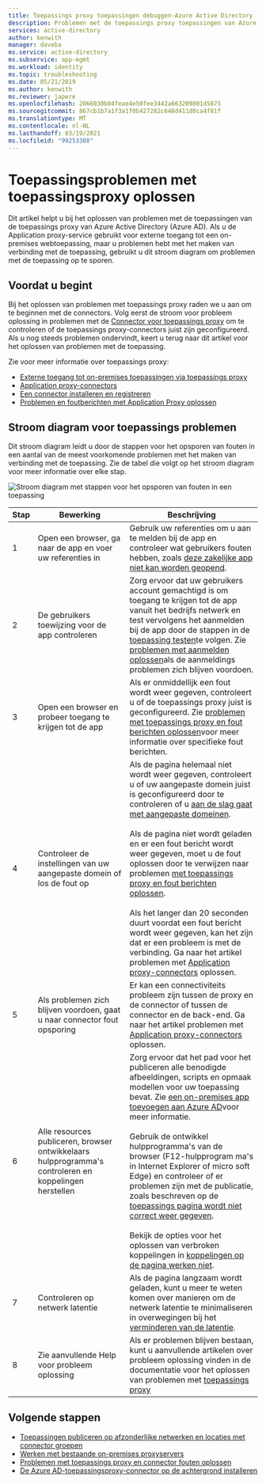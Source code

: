 ```yaml
---
title: Toepassings proxy toepassingen debuggen-Azure Active Directory | Microsoft Docs
description: Problemen met de toepassings proxy toepassingen van Azure Active Directory (Azure AD) oplossen.
services: active-directory
author: kenwith
manager: daveba
ms.service: active-directory
ms.subservice: app-mgmt
ms.workload: identity
ms.topic: troubleshooting
ms.date: 05/21/2019
ms.author: kenwith
ms.reviewer: japere
ms.openlocfilehash: 2066030b04feae4e50fee3442a663209801d5875
ms.sourcegitcommit: 867cb1b7a1f3a1f0b427282c648d411d0ca4f81f
ms.translationtype: MT
ms.contentlocale: nl-NL
ms.lasthandoff: 03/19/2021
ms.locfileid: "99253388"
---
```

# <a name="debug-application-proxy-application-issues"></a>Toepassingsproblemen met toepassingsproxy oplossen 

Dit artikel helpt u bij het oplossen van problemen met de toepassingen van de toepassings proxy van Azure Active Directory (Azure AD). Als u de Application proxy-service gebruikt voor externe toegang tot een on-premises webtoepassing, maar u problemen hebt met het maken van verbinding met de toepassing, gebruikt u dit stroom diagram om problemen met de toepassing op te sporen. 

## <a name="before-you-begin"></a>Voordat u begint

Bij het oplossen van problemen met toepassings proxy raden we u aan om te beginnen met de connectors. Volg eerst de stroom voor probleem oplossing in problemen met de [Connector voor toepassings proxy](application-proxy-debug-connectors.md) om te controleren of de toepassings proxy-connectors juist zijn geconfigureerd. Als u nog steeds problemen ondervindt, keert u terug naar dit artikel voor het oplossen van problemen met de toepassing.  

Zie voor meer informatie over toepassings proxy:

- [Externe toegang tot on-premises toepassingen via toepassings proxy](application-proxy.md)
- [Application proxy-connectors](application-proxy-connectors.md)
- [Een connector installeren en registreren](application-proxy-add-on-premises-application.md)
- [Problemen en foutberichten met Application Proxy oplossen](application-proxy-troubleshoot.md)

## <a name="flowchart-for-application-issues"></a>Stroom diagram voor toepassings problemen

Dit stroom diagram leidt u door de stappen voor het opsporen van fouten in een aantal van de meest voorkomende problemen met het maken van verbinding met de toepassing. Zie de tabel die volgt op het stroom diagram voor meer informatie over elke stap.

![Stroom diagram met stappen voor het opsporen van fouten in een toepassing](media/application-proxy-debug-apps/application-proxy-apps-debugging-flowchart.png)

| Stap | Bewerking | Beschrijving |
|---------|---------|---------|
|1 | Open een browser, ga naar de app en voer uw referenties in | Gebruik uw referenties om u aan te melden bij de app en controleer wat gebruikers fouten hebben, zoals [deze zakelijke app niet kan worden geopend](application-proxy-sign-in-bad-gateway-timeout-error.md). |
|2 | De gebruikers toewijzing voor de app controleren | Zorg ervoor dat uw gebruikers account gemachtigd is om toegang te krijgen tot de app vanuit het bedrijfs netwerk en test vervolgens het aanmelden bij de app door de stappen in de [toepassing testen](application-proxy-add-on-premises-application.md#test-the-application)te volgen. Zie [problemen met aanmelden oplossen](../reports-monitoring/concept-provisioning-logs.md?context=azure/active-directory/manage-apps/context/manage-apps-context)als de aanmeldings problemen zich blijven voordoen.  |
|3 | Open een browser en probeer toegang te krijgen tot de app | Als er onmiddellijk een fout wordt weer gegeven, controleert u of de toepassings proxy juist is geconfigureerd. Zie [problemen met toepassings proxy en fout berichten oplossen](application-proxy-troubleshoot.md)voor meer informatie over specifieke fout berichten.  |
|4 | Controleer de instellingen van uw aangepaste domein of los de fout op | Als de pagina helemaal niet wordt weer gegeven, controleert u of uw aangepaste domein juist is geconfigureerd door te controleren of u [aan de slag gaat met aangepaste domeinen](application-proxy-configure-custom-domain.md).<br></br>Als de pagina niet wordt geladen en er een fout bericht wordt weer gegeven, moet u de fout oplossen door te verwijzen naar problemen  [met toepassings proxy en fout berichten oplossen](application-proxy-troubleshoot.md). <br></br>Als het langer dan 20 seconden duurt voordat een fout bericht wordt weer gegeven, kan het zijn dat er een probleem is met de verbinding. Ga naar het artikel problemen met [Application proxy-connectors](application-proxy-debug-connectors.md) oplossen.  |
|5 | Als problemen zich blijven voordoen, gaat u naar connector fout opsporing | Er kan een connectiviteits probleem zijn tussen de proxy en de connector of tussen de connector en de back-end. Ga naar het artikel problemen met [Application proxy-connectors](application-proxy-debug-connectors.md) oplossen. |
|6 | Alle resources publiceren, browser ontwikkelaars hulpprogramma's controleren en koppelingen herstellen | Zorg ervoor dat het pad voor het publiceren alle benodigde afbeeldingen, scripts en opmaak modellen voor uw toepassing bevat. Zie [een on-premises app toevoegen aan Azure AD](application-proxy-add-on-premises-application.md#add-an-on-premises-app-to-azure-ad)voor meer informatie. <br></br>Gebruik de ontwikkel hulpprogramma's van de browser (F12-hulpprogram ma's in Internet Explorer of micro soft Edge) en controleer of er problemen zijn met de publicatie, zoals beschreven op de [toepassings pagina wordt niet correct weer gegeven](application-proxy-page-appearance-broken-problem.md). <br></br>Bekijk de opties voor het oplossen van verbroken koppelingen in [koppelingen op de pagina werken niet](application-proxy-page-links-broken-problem.md). |
|7 | Controleren op netwerk latentie | Als de pagina langzaam wordt geladen, kunt u meer te weten komen over manieren om de netwerk latentie te minimaliseren in overwegingen bij het [verminderen van de latentie](application-proxy-network-topology.md#considerations-for-reducing-latency). | 
|8 | Zie aanvullende Help voor probleem oplossing | Als er problemen blijven bestaan, kunt u aanvullende artikelen over probleem oplossing vinden in de documentatie voor het oplossen van problemen met [toepassings proxy](application-proxy-troubleshoot.md) |

## <a name="next-steps"></a>Volgende stappen


* [Toepassingen publiceren op afzonderlijke netwerken en locaties met connector groepen](application-proxy-connector-groups.md)
* [Werken met bestaande on-premises proxyservers](application-proxy-configure-connectors-with-proxy-servers.md)
* [Problemen met toepassings proxy en connector fouten oplossen](application-proxy-troubleshoot.md)
* [De Azure AD-toepassingsproxy-connector op de achtergrond installeren](application-proxy-register-connector-powershell.md)
